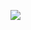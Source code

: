 ![](http://www.plantuml.com/plantuml/proxy?cache=no&src=https://raw.githubusercontent.com/oleksandrblazhko/ai204-babich/laboratory-work-7/2-SoftwareDesign/2.7-PlantUML/DataModel.puml)
